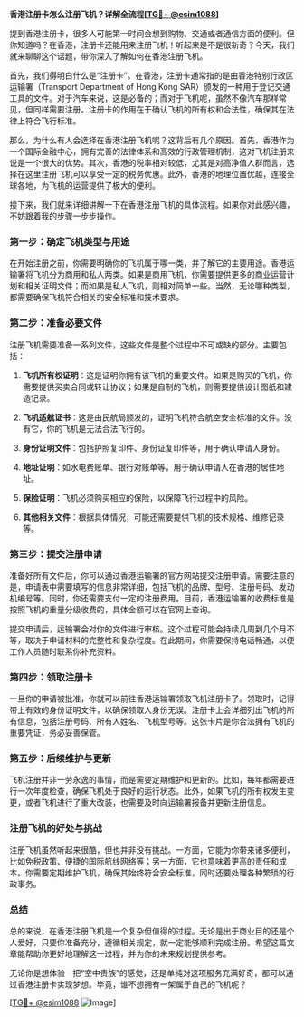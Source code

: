 **香港注册卡怎么注册飞机？详解全流程[[TG💪+ @esim1088](https://t.me/s/esim1088)]**

提到香港注册卡，很多人可能第一时间会想到购物、交通或者通信方面的便利。但你知道吗？在香港，注册卡还能用来注册飞机！听起来是不是很新奇？今天，我们就来聊聊这个话题，带你深入了解如何在香港注册飞机。

首先，我们得明白什么是“注册卡”。在香港，注册卡通常指的是由香港特别行政区运输署（Transport Department of Hong Kong SAR）颁发的一种用于登记交通工具的文件。对于汽车来说，这是必备的；而对于飞机呢，虽然不像汽车那样常见，但同样需要注册。注册卡的作用在于确认飞机的所有权和合法性，确保其在法律上符合飞行标准。

那么，为什么有人会选择在香港注册飞机呢？这背后有几个原因。首先，香港作为一个国际金融中心，拥有完善的法律体系和高效的行政管理机制，这对飞机注册来说是一个很大的优势。其次，香港的税率相对较低，尤其是对高净值人群而言，选择在这里注册飞机可以享受一定的税务优惠。此外，香港的地理位置优越，连接全球各地，为飞机的运营提供了极大的便利。

接下来，我们就来详细讲解一下在香港注册飞机的具体流程。如果你对此感兴趣，不妨跟着我的步骤一步步操作。

### 第一步：确定飞机类型与用途

在开始注册之前，你需要明确你的飞机属于哪一类，并了解它的主要用途。香港运输署将飞机分为商用和私人两类。如果是商用飞机，你需要提供更多的商业运营计划和相关证明文件；而如果是私人飞机，则相对简单一些。当然，无论哪种类型，都需要确保飞机符合相关的安全标准和技术要求。

### 第二步：准备必要文件

注册飞机需要准备一系列文件，这些文件是整个过程中不可或缺的部分。主要包括：

1. **飞机所有权证明**：这是证明你拥有该飞机的重要文件。如果是购买的飞机，你需要提供买卖合同或转让协议；如果是自制的飞机，则需要提供设计图纸和建造记录。
   
2. **飞机适航证书**：这是由民航局颁发的，证明飞机符合航空安全标准的文件。没有它，你的飞机是无法合法飞行的。

3. **身份证明文件**：包括护照复印件、身份证复印件等，用于确认申请人身份。

4. **地址证明**：如水电费账单、银行对账单等，用于确认申请人在香港的居住地址。

5. **保险证明**：飞机必须购买相应的保险，以保障飞行过程中的风险。

6. **其他相关文件**：根据具体情况，可能还需要提供飞机的技术规格、维修记录等。

### 第三步：提交注册申请

准备好所有文件后，你可以通过香港运输署的官方网站提交注册申请。需要注意的是，申请表中需要填写的信息非常详细，包括飞机的品牌、型号、注册号码、发动机编号等。同时，你还需要支付一定的注册费用。目前，香港运输署的收费标准是按照飞机的重量分级收费的，具体金额可以在官网上查询。

提交申请后，运输署会对你的文件进行审核。这个过程可能会持续几周到几个月不等，取决于申请材料的完整性和复杂程度。在此期间，你需要保持电话畅通，以便工作人员随时联系你补充资料。

### 第四步：领取注册卡

一旦你的申请被批准，你就可以前往香港运输署领取飞机注册卡了。领取时，记得带上有效的身份证明文件，以确保领取人身份无误。注册卡上会详细列出飞机的所有信息，包括注册号码、所有人姓名、飞机型号等。这张卡片是你合法拥有飞机的重要凭证，务必妥善保管。

### 第五步：后续维护与更新

飞机注册并非一劳永逸的事情，而是需要定期维护和更新的。比如，每年都需要进行一次年度检查，确保飞机处于良好的运行状态。此外，如果飞机的所有权发生变更，或者飞机进行了重大改装，也需要及时向运输署报备并更新注册信息。

### 注册飞机的好处与挑战

注册飞机虽然听起来很酷，但也并非没有挑战。一方面，它能为你带来诸多便利，比如免税政策、便捷的国际航线网络等；另一方面，它也意味着更高的责任和成本。你需要定期维护飞机，确保其始终符合安全标准，同时还要处理各种繁琐的行政事务。

### 总结

总的来说，在香港注册飞机是一个复杂但值得的过程。无论是出于商业目的还是个人爱好，只要你准备充分，遵循相关规定，就一定能够顺利完成注册。希望这篇文章能帮助你更好地理解这一过程，并为你的未来规划提供参考。

无论你是想体验一把“空中贵族”的感觉，还是单纯对这项服务充满好奇，都可以通过香港注册卡实现梦想。毕竟，谁不想拥有一架属于自己的飞机呢？

[[TG💪+ @esim1088](https://t.me/s/esim1088) ![Image](https://i.postimg.cc/4NQfJmqS/Snipaste-2025-05-13-00-14-12.png)]